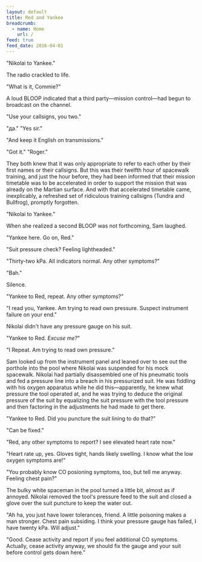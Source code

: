 ```yaml
---
layout: default
title: Red and Yankee
breadcrumb:
  - name: Home
    url: /
feed: true
feed_date: 2016-04-01
---
```

"Nikolai to Yankee."

The radio crackled to life.

"What is it, Commie?"

A loud BLOOP indicated that a third party—mission control—had begun to broadcast on the channel.

"Use your callsigns, you two."

"да."  "Yes sir."

"And keep it English on transmissions."

"Got it."  "Roger."

They both knew that it was only appropriate to refer to each other by their first names or their callsigns.  But this was their twelfth hour of spacewalk training, and just the hour before, they had been informed that their mission timetable was to be accelerated in order to support the mission that was already on the Martian surface.  And with that accelerated timetable came, inexplicably, a refreshed set of ridiculous training callsigns (Tundra and Bullfrog), promptly forgotten.

"Nikolai to Yankee."

When she realized a second BLOOP was not forthcoming, Sam laughed.

"Yankee here.  Go on, Red."

"Suit pressure check?  Feeling lightheaded."

"Thirty-two kPa.  All indicators normal.  Any other symptoms?"

"Bah."

Silence.

"Yankee to Red, repeat.  Any other symptoms?"

"I read you, Yankee.  Am trying to read own pressure.  Suspect instrument failure on your end."

Nikolai didn't have any pressure gauge on his suit.

"Yankee to Red.  *Excuse me?*"

"I Repeat.  Am trying to read own pressure."

Sam looked up from the instrument panel and leaned over to see out the porthole into the pool where Nikolai was suspended for his mock spacewalk.  Nikolai had partially disassembled one of his pneumatic tools and fed a pressure line into a breach in his pressurized suit.  He was fiddling with his oxygen apparatus while he did this—apparently, he knew what pressure the tool operated at, and he was trying to deduce the original pressure of the suit by equalizing the suit pressure with the tool pressure and then factoring in the adjustments he had made to get there.

"Yankee to Red.  Did you puncture the suit lining to do that?"

"Can be fixed."

"Red, any other symptoms to report?  I see elevated heart rate now."

"Heart rate up, yes.  Gloves tight, hands likely swelling.  I know what the low oxygen symptoms are!"

"You probably know CO posioning symptoms, too, but tell me anyway.  Feeling chest pain?"

The bulky white spaceman in the pool turned a little bit, almost as if annoyed.  Nikolai removed the tool's pressure feed to the suit and closed a glove over the suit puncture to keep the water out.

"Ah ha, you just have lower tolerances, friend.  A little poisoning makes a man stronger.  Chest pain subsiding.  I think your pressure gauge has failed, I have twenty kPa.  Will adjust."

"Good.  Cease activity and report if you feel additional CO symptoms.  Actually, cease activity anyway, we should fix the gauge and your suit before control gets down here."
